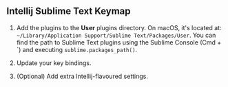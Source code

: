 ## Intellij Sublime Text Keymap

1. Add the plugins to the **User** plugins directory. 
On macOS, it's located at: `~/Library/Application Support/Sublime Text/Packages/User`.
You can find the path to Sublime Text plugins using the Sublime Console (Cmd + \`) and executing `sublime.packages_path()`. 

2. Update your key bindings.
3. (Optional) Add extra Intellij-flavoured settings.